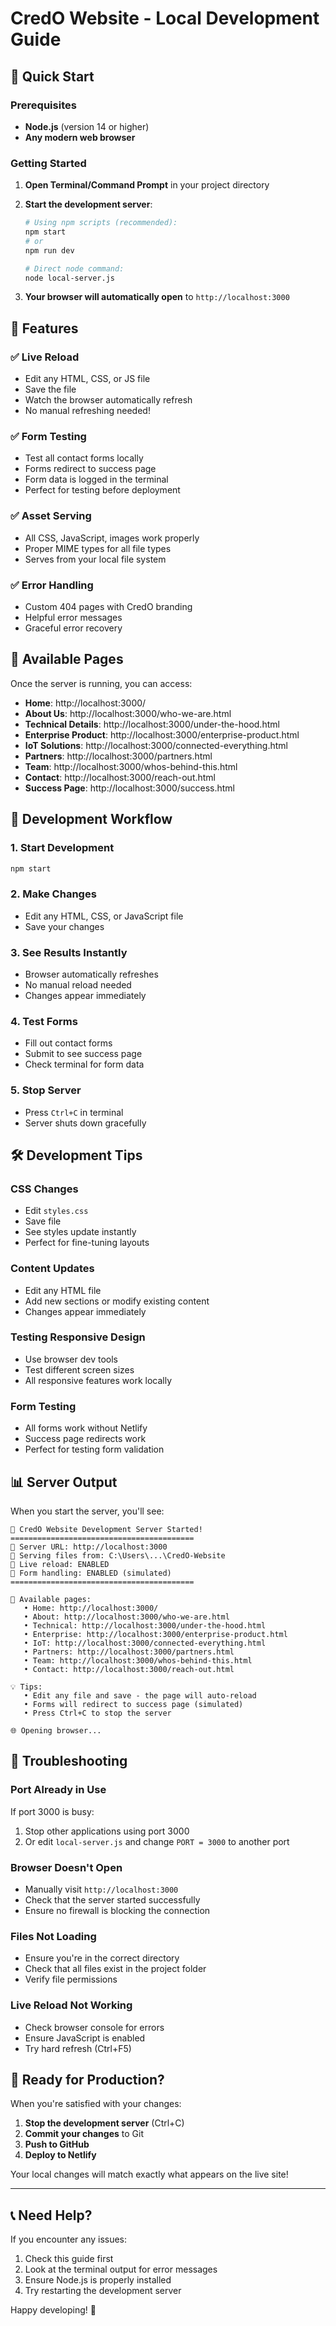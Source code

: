 # CredO Website - Local Development Guide

## 🚀 Quick Start

### Prerequisites
- **Node.js** (version 14 or higher)
- **Any modern web browser**

### Getting Started

1. **Open Terminal/Command Prompt** in your project directory

2. **Start the development server**:
   ```bash
   # Using npm scripts (recommended):
   npm start
   # or
   npm run dev
   
   # Direct node command:
   node local-server.js
   ```

3. **Your browser will automatically open** to `http://localhost:3000`

## 🌟 Features

### ✅ **Live Reload**
- Edit any HTML, CSS, or JS file
- Save the file
- Watch the browser automatically refresh
- No manual refreshing needed!

### ✅ **Form Testing**
- Test all contact forms locally
- Forms redirect to success page
- Form data is logged in the terminal
- Perfect for testing before deployment

### ✅ **Asset Serving**
- All CSS, JavaScript, images work properly
- Proper MIME types for all file types
- Serves from your local file system

### ✅ **Error Handling**
- Custom 404 pages with CredO branding
- Helpful error messages
- Graceful error recovery

## 📝 Available Pages

Once the server is running, you can access:

- **Home**: http://localhost:3000/
- **About Us**: http://localhost:3000/who-we-are.html
- **Technical Details**: http://localhost:3000/under-the-hood.html
- **Enterprise Product**: http://localhost:3000/enterprise-product.html
- **IoT Solutions**: http://localhost:3000/connected-everything.html
- **Partners**: http://localhost:3000/partners.html
- **Team**: http://localhost:3000/whos-behind-this.html
- **Contact**: http://localhost:3000/reach-out.html
- **Success Page**: http://localhost:3000/success.html

## 🔧 Development Workflow

### 1. **Start Development**
```bash
npm start
```

### 2. **Make Changes**
- Edit any HTML, CSS, or JavaScript file
- Save your changes

### 3. **See Results Instantly**
- Browser automatically refreshes
- No manual reload needed
- Changes appear immediately

### 4. **Test Forms**
- Fill out contact forms
- Submit to see success page
- Check terminal for form data

### 5. **Stop Server**
- Press `Ctrl+C` in terminal
- Server shuts down gracefully

## 🛠️ Development Tips

### **CSS Changes**
- Edit `styles.css`
- Save file
- See styles update instantly
- Perfect for fine-tuning layouts

### **Content Updates**
- Edit any HTML file
- Add new sections or modify existing content
- Changes appear immediately

### **Testing Responsive Design**
- Use browser dev tools
- Test different screen sizes
- All responsive features work locally

### **Form Testing**
- All forms work without Netlify
- Success page redirects work
- Perfect for testing form validation

## 📊 Server Output

When you start the server, you'll see:

```
🚀 CredO Website Development Server Started!
=========================================
📍 Server URL: http://localhost:3000
📁 Serving files from: C:\Users\...\CredO-Website
🔄 Live reload: ENABLED
📧 Form handling: ENABLED (simulated)
=========================================

📝 Available pages:
   • Home: http://localhost:3000/
   • About: http://localhost:3000/who-we-are.html
   • Technical: http://localhost:3000/under-the-hood.html
   • Enterprise: http://localhost:3000/enterprise-product.html
   • IoT: http://localhost:3000/connected-everything.html
   • Partners: http://localhost:3000/partners.html
   • Team: http://localhost:3000/whos-behind-this.html
   • Contact: http://localhost:3000/reach-out.html

💡 Tips:
   • Edit any file and save - the page will auto-reload
   • Forms will redirect to success page (simulated)
   • Press Ctrl+C to stop the server

🌐 Opening browser...
```

## 🚨 Troubleshooting

### **Port Already in Use**
If port 3000 is busy:
1. Stop other applications using port 3000
2. Or edit `local-server.js` and change `PORT = 3000` to another port

### **Browser Doesn't Open**
- Manually visit `http://localhost:3000`
- Check that the server started successfully
- Ensure no firewall is blocking the connection

### **Files Not Loading**
- Ensure you're in the correct directory
- Check that all files exist in the project folder
- Verify file permissions

### **Live Reload Not Working**
- Check browser console for errors
- Ensure JavaScript is enabled
- Try hard refresh (Ctrl+F5)

## 🎯 Ready for Production?

When you're satisfied with your changes:

1. **Stop the development server** (Ctrl+C)
2. **Commit your changes** to Git
3. **Push to GitHub**
4. **Deploy to Netlify**

Your local changes will match exactly what appears on the live site!

---

## 📞 Need Help?

If you encounter any issues:
1. Check this guide first
2. Look at the terminal output for error messages
3. Ensure Node.js is properly installed
4. Try restarting the development server

Happy developing! 🚀
